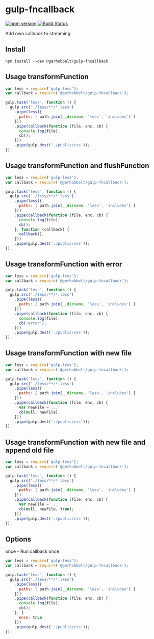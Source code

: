 gulp-fncallback
=============

[![npm version](https://badge.fury.io/js/%40gerhobbelt%2Fgulp-fncallback.svg)](https://www.npmjs.com/package/@gerhobbelt/gulp-fncallback)
[![Build Status](https://travis-ci.org/GerHobbelt/gulp-fncallback.svg?branch=master)](https://travis-ci.org/GerHobbelt/gulp-fncallback)

Add own callback to streaming

## Install

```
npm install --dev @gerhobbelt/gulp-fncallback
```

## Usage transformFunction
```javascript
var less = require('gulp-less');
var callback = require('@gerhobbelt/gulp-fncallback');

gulp.task('less', function () {
  gulp.src('./less/**/*.less')
    .pipe(less({
      paths: [ path.join(__dirname, 'less', 'includes') ]
    }))
    .pipe(callback(function (file, enc, cb) {
      console.log(file);
      cb();
    }))
    .pipe(gulp.dest('./public/css'));
});
```

## Usage transformFunction and flushFunction
```javascript
var less = require('gulp-less');
var callback = require('@gerhobbelt/gulp-fncallback');

gulp.task('less', function () {
  gulp.src('./less/**/*.less')
    .pipe(less({
      paths: [ path.join(__dirname, 'less', 'includes') ]
    }))
    .pipe(callback(function (file, enc, cb) {
      console.log(file);
      cb();
    }, function (callback) {
      callback();
    }))
    .pipe(gulp.dest('./public/css'));
});
```

## Usage transformFunction with error
```javascript
var less = require('gulp-less');
var callback = require('@gerhobbelt/gulp-fncallback');

gulp.task('less', function () {
  gulp.src('./less/**/*.less')
    .pipe(less({
      paths: [ path.join(__dirname, 'less', 'includes') ]
    }))
    .pipe(callback(function (file, enc, cb) {
      console.log(file);
      cb('error');
    }))
    .pipe(gulp.dest('./public/css'));
});
```

## Usage transformFunction with new file
```javascript
var less = require('gulp-less');
var callback = require('@gerhobbelt/gulp-fncallback');

gulp.task('less', function () {
  gulp.src('./less/**/*.less')
    .pipe(less({
      paths: [ path.join(__dirname, 'less', 'includes') ]
    }))
    .pipe(callback(function (file, enc, cb) {
      var newFile = ...
      cb(null, newFile);
    }))
    .pipe(gulp.dest('./public/css'));
});
```

## Usage transformFunction with new file and append old file
```javascript
var less = require('gulp-less');
var callback = require('@gerhobbelt/gulp-fncallback');

gulp.task('less', function () {
  gulp.src('./less/**/*.less')
    .pipe(less({
      paths: [ path.join(__dirname, 'less', 'includes') ]
    }))
    .pipe(callback(function (file, enc, cb) {
      var newFile = ...
      cb(null, newFile, true);
    }))
    .pipe(gulp.dest('./public/css'));
});
```

## Options

once - Run callback once
```javascript
var less = require('gulp-less');
var callback = require('@gerhobbelt/gulp-fncallback');

gulp.task('less', function () {
  gulp.src('./less/**/*.less')
    .pipe(less({
      paths: [ path.join(__dirname, 'less', 'includes') ]
    }))
    .pipe(callback(function (file, enc, cb) {
      console.log(file);
      cb();
    }, {
      once: true
    }))
    .pipe(gulp.dest('./public/css'));
});
```

